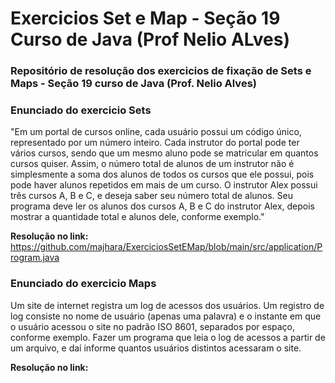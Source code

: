 # Exercicios Set e Map - Seção 19 Curso de Java (Prof Nelio ALves)
### Repositório de resolução dos exercicios de fixação de Sets e Maps - Seção 19 curso de Java (Prof. Nelio Alves)


### Enunciado do exercicio Sets

"Em um portal de cursos online, cada usuário possui um código único, representado por um número inteiro.
Cada instrutor do portal pode ter vários cursos, sendo que um mesmo aluno pode se matricular em quantos cursos quiser. Assim, o número total de alunos de um instrutor não
é simplesmente a soma dos alunos de todos os cursos que ele possui, pois pode haver alunos repetidos em mais de um curso. O instrutor Alex possui três cursos A, B e C, e deseja saber seu número total de alunos. Seu programa deve ler os alunos dos cursos A, B e C do instrutor Alex, depois mostrar a quantidade total e alunos dele, conforme exemplo."

<strong>Resolução no link:</strong> https://github.com/majhara/ExerciciosSetEMap/blob/main/src/application/Program.java


### Enunciado do exercicio Maps

Um site de internet registra um log de acessos dos usuários. Um registro de log consiste no nome de usuário (apenas uma palavra) e o instante em que o usuário acessou o site no padrão ISO 8601, separados por espaço, conforme exemplo. Fazer um programa que leia o log de acessos a partir de um arquivo, e daí informe quantos usuários
distintos acessaram o site.

<strong>Resolução no link:</strong>

